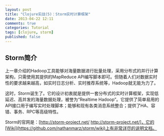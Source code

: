 ```yaml
---
layout: post
title: "Clojure实战(5)：Storm实时计算框架"
date: 2013-04-22 12:11
comments: true
categories: Tutorial
tags: [clojure, storm]
published: false
---
```


Storm简介
---------

上一章介绍的Hadoop工具能够对海量数据进行批量处理，采用分布式的并行计算架构，只需使用其提供的MapReduce API编写脚本即可。但随着人们对数据实时性的要求越来越高，如实时日志分析、实时推荐系统等，Hadoop就无能为力了。

这时，Storm诞生了。它的设计初衷就是提供一套分布式的实时计算框架，实现低延迟、高并发的海量数据处理，被誉为“Realtime Hadoop”。它提供了简单易用的API接口用于编写实时处理脚本；能够和现有各类消息系统整合；提供了HA、容错、事务、RPC等高级特性。

Storm的官网是：[http://storm-project.net/ http://storm-project.net/]，它的[Wiki](https://github.com/nathanmarz/storm/wiki)上有非常详尽的说明文档。
